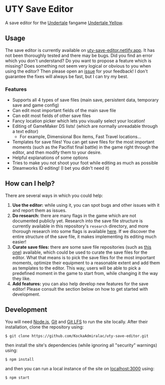 # UTY Save Editor

A save editor for the [Undertale](https://undertale.com/) fangame
[Undertale Yellow](https://gamejolt.com/games/UndertaleYellow/136925).

## Usage
The save editor is currently available on
[uty-save-editor.netlify.app](https://uty-save-editor.netlify.app/). It has not
been thoroughly tested and there may be bugs. Did you find an error which you
don't understand? Do you want to propose a feature which is missing? Does
something not seem very logical or obvious to you when using the editor? Then
please open an [issue](https://github.com/KockaAdmiralac/uty-save-editor/issues)
for your feedback! I don't guarantee the fixes will always be fast, but I can
try my best.

### Features

- Supports all 4 types of save files (main save, persistent data, temporary save
  and game config)
- Can edit most important fields of the main save file
- Can edit most fields of other save files
- Fancy location picker which lets you visually select your location!
- Editing of GameMaker DS lists! (which are normally unreadable through a text
  editor)
    - For example, Dimensional Box items, Fast Travel locations...
- Templates for save files! You can get save files for the most important
  moments (such as the Pacifist final battle) in the game right through the
  editor, and then modify them to your desire.
- Helpful explanations of some options
- Tries to make you not shoot your foot while editing as much as possible
- Steamworks ID editing! (I bet you didn't need it)

## How can I help?
There are several ways in which you could help:

1. **Use the editor:** while using it, you can spot bugs and other issues with
   it and report them as issues.
2. **Do research:** there are many flags in the game which are not documented
   publicly yet. Research into the save file structure is currently available in
   this repository's `research` directory, and more thorough research into some
   flags is available
   [here](https://undertaleyellow.fandom.com/wiki/User:FrostTheFrozenFox/Flags).
   If we discover the entire structure of the save file, it makes implementing
   its editing much easier!
3. **Curate save files:** there are some save file repositories (such as
   [this one](https://redd.it/18k23mu)) available, which could be used to
   curate the save files for the editor. What that means is to pick the save
   files for the most important moments, optimize their equipment to a
   reasonable extent and add them as templates to the editor. This way, users
   will be able to pick a predefined moment in the game to start from, while
   changing it the way they like.
4. **Add features:** you can also help develop new features for the save editor!
   Please consult the section below on how to get started with development.

## Development
You will need [Node.js](https://nodejs.org/), [Git](https://git-scm.com/) and
[Git LFS](https://git-lfs.com/) to run the site locally. After their
installation, clone the repository using:
```console
$ git clone https://github.com/KockaAdmiralac/uty-save-editor.git
```
then install the site's dependencies (while ignoring all "security" warnings)
using:
```console
$ npm install
```
and then you can run a local instance of the site on
[localhost:3000](http://localhost:3000/) using:
```console
$ npm start
```
